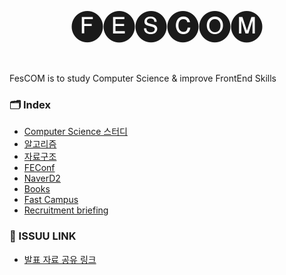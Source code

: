<p style="font-size:50px;" align="center">
    🅕🅔🅢🅒🅞🅜
</p>

<p align="left"> FesCOM is to study Computer Science & improve FrontEnd Skills</p>

### 🗂️ Index 

- [Computer Science 스터디](./presentations/readme.md)
- [알고리즘](./algorithms/readme.md)
- [자료구조](./data_structure/)
- [FEConf](./FEConf/)
- [NaverD2](./NaverD2/)
- [Books](./books/)
- [Fast Campus](./fastCampus/)
- [Recruitment briefing](./recruitmentBriefing)

### 🔗 ISSUU LINK 

- [발표 자료 공유 링크](https://issuu.com/39ghwjd/docs)